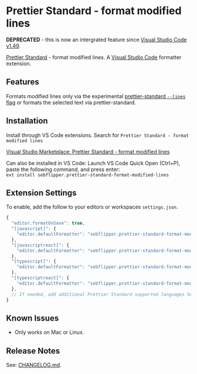# Prettier Standard - format modified lines

**DEPRECATED** - this is now an intergrated feature since [Visual Studio Code v1.49](https://code.visualstudio.com/updates/v1_49#_only-format-modified-text).

[Prettier Standard](https://github.com/sheerun/prettier-standard) - format modified lines. A [Visual Studio Code](https://code.visualstudio.com) formatter extension.

## Features

Formats modified lines only via the experimental [prettier-standard `--lines` flag](https://github.com/sheerun/prettier-standard#usage) or formats the selected text via prettier-standard.

## Installation

Install through VS Code extensions. Search for `Prettier Standard - format modified lines`

[Visual Studio Marketplace: Prettier Standard - format modified lines](https://marketplace.visualstudio.com/items?itemName=sebflipper.prettier-standard-format-modified-lines)

Can also be installed in VS Code: Launch VS Code Quick Open (Ctrl+P), paste the following command, and press enter:  
`ext install sebflipper.prettier-standard-format-modified-lines`

## Extension Settings

To enable, add the follow to your editors or workspaces `settings.json`.

```js
{
  "editor.formatOnSave": true,
  "[javascript]": {
    "editor.defaultFormatter": "sebflipper.prettier-standard-format-modified-lines"
  },
  "[javascriptreact]": {
    "editor.defaultFormatter": "sebflipper.prettier-standard-format-modified-lines"
  },
  "[typescript]": {
    "editor.defaultFormatter": "sebflipper.prettier-standard-format-modified-lines"
  },
  "[typescriptreact]": {
    "editor.defaultFormatter": "sebflipper.prettier-standard-format-modified-lines"
  },
  // If needed, add additional Prettier Standard supported languages here...
}
```

## Known Issues

* Only works on Mac or Linux.

## Release Notes

See: [CHANGELOG.md](CHANGELOG.md).
